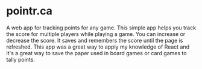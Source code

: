 # pointr.ca

A web app for tracking points for any game. This simple app helps you track the score for multiple players while playing a game. You can increase or decrease the score. It saves and remembers the score until the page is refreshed. This app was a great way to apply my knowledge of React and it's a great way to save the paper used in board games or card games to tally points.

